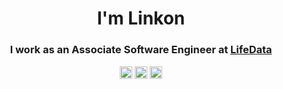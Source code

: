 <h1 align="center">I'm Linkon</h1>
<h3 align="center">I work as an Associate Software Engineer at <a target="_blank" rel="noopener noreferrer" href="https://www.lifedatacorp.com/">LifeData</a></h3>
<p align="center">
<a href="https://www.linkedin.com/in/linkon45/" target="_blank" rel="noopener noreferrer"><img align="center" src="https://cdn.jsdelivr.net/npm/simple-icons@3.0.1/icons/linkedin.svg" alt="linkon45" height="20" width="20" /></a>
<a href="https://twitter.com/linkon_45" target="_blank" rel="noopener noreferrer"><img align="center" src="https://cdn.jsdelivr.net/npm/simple-icons@3.0.1/icons/twitter.svg" alt="linkon_45" height="20" width="20" /></a>
<a href="https://scholar.google.com/citations?user=urcEv1oAAAAJ&hl=en" target="_blank" rel="noopener noreferrer"><img align="center" src="https://cdn.jsdelivr.net/npm/simple-icons@3.0.1/icons/googlescholar.svg" alt="Ali Hasan Md. Linkon" height="20" width="20" /></a>
</p>
